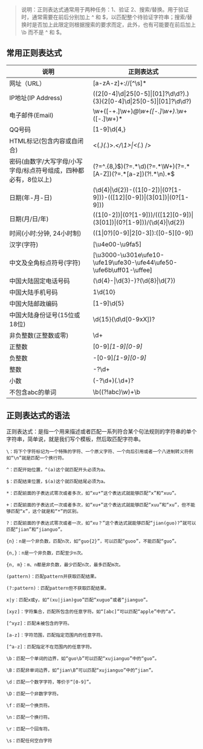> 说明：正则表达式通常用于两种任务：1、验证 2、搜索/替换。用于验证时，通常需要在前后分别加上 ^ 和 $，以匹配整个待验证字符串；搜索/替换时是否加上此限定则根据搜索的要求而定，此外，也有可能要在前后加上\b 而不是 ^ 和 $。

## 常用正则表达式

| 说明                                                         | 正则表达式                                                   |
| ------------------------------------------------------------ | ------------------------------------------------------------ |
| 网址（URL）                                                  | [a-zA-z]+://[^\s]*                                           |
| IP地址(IP Address)                                           | ((2[0-4]\d\|25[0-5]\|[01]?\d\d?)\.){3}(2[0-4]\d\|25[0-5]\|[01]?\d\d?) |
| 电子邮件(Email)                                              | \w+([-+.]\w+)*@\w+([-.]\w+)*\.\w+([-.]\w+)*                  |
| QQ号码                                                       | [1-9]\d{4,}                                                  |
| HTML标记(包含内容或自闭合)                                   | <(.*)(.*)>.*<\/\1>\|<(.*) \/>                                |
| 密码(由数字/大写字母/小写字母/标点符号组成，四种都必有，8位以上) | (?=^.{8,}$)(?=.*\d)(?=.*\W+)(?=.*[A-Z])(?=.*[a-z])(?!.*\n).*$ |
| 日期(年-月-日)                                               | (\d{4}\|\d{2})-((1[0-2])\|(0?[1-9]))-(([12][0-9])\|(3[01])\|(0?[1-9])) |
| 日期(月/日/年)                                               | ((1[0-2])\|(0?[1-9]))/(([12][0-9])\|(3[01])\|(0?[1-9]))/(\d{4}\|\d{2}) |
| 时间(小时:分钟, 24小时制)                                    | ((1\|0?)[0-9]\|2[0-3]):([0-5][0-9])                          |
| 汉字(字符)                                                   | [\u4e00-\u9fa5]                                              |
| 中文及全角标点符号(字符)                                     | [\u3000-\u301e\ufe10-\ufe19\ufe30-\ufe44\ufe50-\ufe6b\uff01-\uffee] |
| 中国大陆固定电话号码                                         | (\d{4}-\|\d{3}-)?(\d{8}\|\d{7})                              |
| 中国大陆手机号码                                             | 1\d{10}                                                      |
| 中国大陆邮政编码                                             | [1-9]\d{5}                                                   |
| 中国大陆身份证号(15位或18位)                                 | \d{15}(\d\d[0-9xX])?                                         |
| 非负整数(正整数或零)                                         | \d+                                                          |
| 正整数                                                       | [0-9]*[1-9][0-9]*                                            |
| 负整数                                                       | -[0-9]*[1-9][0-9]*                                           |
| 整数                                                         | -?\d+                                                        |
| 小数                                                         | (-?\d+)(\.\d+)?                                              |
| 不包含abc的单词                                              | \b((?!abc)\w)+\b                                             |

## 正则表达式的语法

正则表达式：是指一个用来描述或者匹配一系列符合某个句法规则的字符串的单个字符串，简单说，就是我们写个模板，然后取匹配字符串。

```text
\：将下个字符标记为一个特殊的字符、一个原义字符、一个向后引用或者一个八进制转义符例如“\n”就是匹配一个换行符。

^：匹配开始位置，^(a)这个就匹配开头必须为a。

$：匹配结束位置，$(a)这个就匹配结尾必须为a。

*：匹配前面的子表达式零次或者多次，如“xu*”这个表达式就能够匹配“x”和“xuu”。

+：匹配前面的子表达式一次或者多次，如“xu+”这个表达式就能够匹配“xuu”和“xu”，但不能够匹配“x”，这个就是和“*”的区别。

?：匹配前面的子表达式零次或者一次，如“xu？”这个表达式就能够匹配“jian(guo)?”就可以匹配“jian”和“jianguo”。

{n}：n是一个非负数，匹配n次，如“guo{2}”，可以匹配“guoo”，不能匹配“guo”。

{n,}：n是一个非负数，匹配至少n次。

{n, m}：m、n都是非负数，最少匹配n次，最多匹配m次。

(pattern)：匹配pattern并获取匹配结果。

(?:pattern)：匹配pattern但不获取匹配结果。

x|y：匹配x或y，如“(xu|jian)guo”匹配“xuguo”或者“jianguo”。

[xyz]：字符集合，匹配所包含的任意字符。如“[abc]”可以匹配“apple”中的“a”。

[^xyz]：匹配未被包含的字符。

[a-z]：字符范围，匹配指定范围内的任意字符。

[^a-z]：匹配指定不在范围内的任意字符。

\b：匹配一个单词的边界，如“guo\b”可以匹配“xujianguo”中的“guo”。

\B：匹配非单词边界，如“jian\B”可以匹配“xujianguo”中的“jian”。

\d：匹配一个数字字符，等价于“[0-9]”。

\D：匹配一个非数字字符。

\f：匹配一个换页符。

\n：匹配一个换行符。

\r：匹配一个回车符。

\s：匹配任何空白字符 
```


